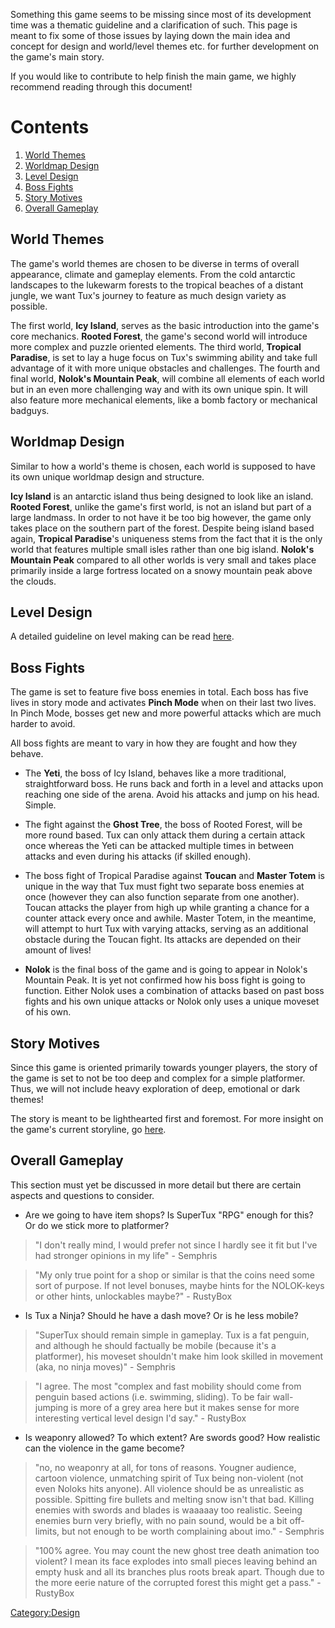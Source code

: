 Something this game seems to be missing since most of its development time was a thematic guideline and a clarification
of such. This page is meant to fix some of those issues by laying down the main idea and concept for design and world/level
themes etc. for further development on the game's main story.

If you would like to contribute to help finish the main game, we highly recommend reading through this document!

# Contents

  1. [World Themes](https://github.com/SuperTux/supertux/wiki/Thematic-Guideline#world-themes)
  2. [Worldmap Design](https://github.com/SuperTux/supertux/wiki/Thematic-Guideline#worldmap-design)
  3. [Level Design](https://github.com/SuperTux/supertux/wiki/Thematic-Guideline#level-design)
  4. [Boss Fights](https://github.com/SuperTux/supertux/wiki/Thematic-Guideline#boss-fights)
  5. [Story Motives](https://github.com/SuperTux/supertux/wiki/Thematic-Guideline#story-motives)
  6. [Overall Gameplay](https://github.com/SuperTux/supertux/wiki/Thematic-Guideline#overall-gameplay)

World Themes
------------

The game's world themes are chosen to be diverse in terms of overall appearance, climate and gameplay elements.
From the cold antarctic landscapes to the lukewarm forests to the tropical beaches of a distant jungle, we want Tux's
journey to feature as much design variety as possible.

The first world, **Icy Island**, serves as the basic introduction into the game's core mechanics. **Rooted Forest**, the game's
second world will introduce more complex and puzzle oriented elements. The third world, **Tropical Paradise**, is set to
lay a huge focus on Tux's swimming ability and take full advantage of it with more unique obstacles and challenges. The
fourth and final world, **Nolok's Mountain Peak**, will combine all elements of each world but in an even more challenging
way and with its own unique spin. It will also feature more mechanical elements, like a bomb factory or mechanical
badguys.

Worldmap Design
---------------

Similar to how a world's theme is chosen, each world is supposed to have its own unique worldmap design and structure.

**Icy Island** is an antarctic island thus being designed to look like an island. **Rooted Forest**, unlike the game's
first world, is not an island but part of a large landmass. In order to not have it be too big however, the game only
takes place on the southern part of the forest. Despite being island based again, **Tropical Paradise**'s uniqueness
stems from the fact that it is the only world that features multiple small isles rather than one big island.
**Nolok's Mountain Peak** compared to all other worlds is very small and takes place primarily inside a large fortress
located on a snowy mountain peak above the clouds.

Level Design
------------

A detailed guideline on level making can be read [here](https://github.com/SuperTux/supertux/wiki/Level-Design).

Boss Fights
-----------

The game is set to feature five boss enemies in total. Each boss has five lives in story mode and activates **Pinch Mode**
when on their last two lives. In Pinch Mode, bosses get new and more powerful attacks which are much harder to avoid.

All boss fights are meant to vary in how they are fought and how they behave.

- The **Yeti**, the boss of Icy Island, behaves like a more traditional, straightforward boss. He runs back and forth in a
  level and attacks upon reaching one side of the arena. Avoid his attacks and jump on his head. Simple.

- The fight against the **Ghost Tree**, the boss of Rooted Forest, will be more round based. Tux can only attack them during a
  certain attack once whereas the Yeti can be attacked multiple times in between attacks and even during his attacks (if skilled enough).

- The boss fight of Tropical Paradise against **Toucan** and **Master Totem** is unique in the way that Tux must fight two
  separate boss enemies at once (however they can also function separate from one another). Toucan attacks the player from high up
  while granting a chance for a counter attack every once and awhile. Master Totem, in the meantime, will attempt to hurt Tux with
  varying attacks, serving as an additional obstacle during the Toucan fight. Its attacks are depended on their amount of lives!

- **Nolok** is the final boss of the game and is going to appear in Nolok's Mountain Peak. It is yet not confirmed how his boss
  fight is going to function. Either Nolok uses a combination of attacks based on past boss fights and his own unique attacks
  or Nolok only uses a unique moveset of his own.

Story Motives
-------------

Since this game is oriented primarily towards younger players, the story of the game is set to not be too deep and complex for a
simple platformer. Thus, we will not include heavy exploration of deep, emotional or dark themes!

The story is meant to be lighthearted first and foremost. For more insight on the game's current storyline, go
[here](https://github.com/SuperTux/supertux/wiki/Story).

Overall Gameplay
----------------

This section must yet be discussed in more detail but there are certain aspects and questions to consider.

* Are we going to have item shops? Is SuperTux "RPG" enough for this? Or do we stick more to platformer?

> "I don't really mind, I would prefer not since I hardly see it fit but I've had stronger opinions in my life" - Semphris

> "My only true point for a shop or similar is that the coins need some sort of purpose. If not level bonuses, maybe hints
  for the NOLOK-keys or other hints, unlockables maybe?" - RustyBox

* Is Tux a Ninja? Should he have a dash move? Or is he less mobile?

> "SuperTux should remain simple in gameplay. Tux is a fat penguin, and although he should factually be mobile (because it's a platformer),
  his moveset shouldn't make him look skilled in movement (aka, no ninja moves)" - Semphris
 
> "I agree. The most "complex and fast mobility should come from penguin based actions (i.e. swimming, sliding). To be fair
  wall-jumping is more of a grey area here but it makes sense for more interesting vertical level design I'd say." - RustyBox

* Is weaponry allowed? To which extent? Are swords good? How realistic can the violence in the game become?

> "no, no weaponry at all, for tons of reasons. Yougner audience, cartoon violence, unmatching spirit of Tux being non-violent
  (not even Noloks hits anyone). All violence should be as unrealistic as possible. Spitting fire bullets and melting snow isn't
  that bad. Killing enemies with swords and blades is waaaaay too realistic. Seeing enemies burn very briefly, with no pain sound,
  would be a bit off-limits, but not enough to be worth complaining about imo." - Semphris
  
> "100% agree. You may count the new ghost tree death animation too violent? I mean its face explodes into small pieces leaving
  behind an empty husk and all its branches plus roots break apart. Though due to the more eerie nature of the corrupted forest
  this might get a pass." - RustyBox

<Category:Design>

